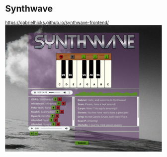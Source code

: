 # Synthwave

https://gabrielhicks.github.io/synthwave-frontend/
![alt text](https://github.com/gabrielhicks/synthwave-frontend/blob/main/public/images/synthwave.png)

